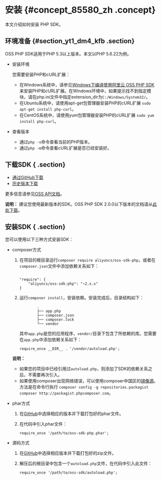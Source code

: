 # 安装 {#concept_85580_zh .concept}

本文介绍如何安装 PHP SDK。

## 环境准备 {#section_yt1_dm4_kfb .section}

OSS PHP SDK适用于PHP 5.3以上版本。本文以PHP 5.6.22为例。

-   安装环境

    您需要安装PHP和cURL扩展：

    -   在Windows系统中，请参见[Windows下编译使用阿里云 OSS PHP SDK](https://yq.aliyun.com/articles/54024)来安装PHP和cURL扩展。在Windows环境中，如果提示找不到指定模块，请在php.ini文件中指定extension\_dir为`C:/Windows/System32/`。
    -   在Ubuntu系统中，请使用apt-get包管理器安装PHP的cURL扩展 `sudo apt-get install php-curl`。
    -   在CentOS系统中，请使用yum包管理器安装PHP的cURL扩展 `sudo yum install php-curl`。
-   查看版本
    -   通过`php -v`命令查看当前的PHP版本。
    -   通过`php -m`命令查看cURL扩展是否已经安装好。

## 下载SDK { .section}

-    [通过GitHub下载](https://github.com/aliyun/aliyun-oss-php-sdk) 
-    [历史版本下载](https://github.com/aliyun/aliyun-oss-php-sdk/releases) 

更多信息请参见[OSS API文档](http://gosspublic.alicdn.com/AliyunPHPSDK/latest/apidocs/index.html)。

**说明：** 建议您使用最新版本的SDK。OSS PHP SDK 2.0.0以下版本的文档请从[此处下载](https://docs-aliyun.cn-hangzhou.oss.aliyun-inc.com/internal/oss/0.0.4/assets/pdf/oss_sdk_php20150819.pdf)。

## 安装SDK { .section}

您可以使用以下三种方式安装SDK：

-   composer方式

    1.  在项目的根目录运行`composer require aliyuncs/oss-sdk-php`，或者在`composer.json`文件中添加依赖关系如下：

        ```language-php
        
        "require": {
            "aliyuncs/oss-sdk-php": "~2.x.x"
        }
        
        ```

    2.  运行`composer install`，安装依赖。安装完成后，目录结构如下：

        ```
        		.
        		├── app.php
        		├── composer.json
        		├── composer.lock
        		└── vendor
        
        ```

        其中`app.php`是您的应用程序，`vendor/`目录下包含了所依赖的库。您需要在`app.php`中添加依赖关系如下：

        ```language-php
        require_once __DIR__ . '/vendor/autoload.php';
        
        ```

    **说明：** 

    -   如果您的项目中已经引用过`autoload.php`，则添加了SDK的依赖关系之后，不需要再次引入。
    -   如果使用composer出现网络错误，可以使用composer中国区的[镜像源](http://pkg.phpcomposer.com/)。方法是在命令行执行 `composer config -g repositories.packagist composer http://packagist.phpcomposer.com`。
-   phar方式
    1.  在[GitHub](https://github.com/aliyun/aliyun-oss-php-sdk/releases)中选择相应的版本并下载打包好的phar文件。
    2.  在代码中引入phar文件：

        ```language-php
        require_once '/path/to/oss-sdk-php.phar';
        
        ```

-   源码方式
    1.  在[GitHub](https://github.com/aliyun/aliyun-oss-php-sdk/releases)中选择相应版本并下载打包好的zip文件。
    2.  解压后的根目录中包含一个`autoload.php`文件，在代码中引入此文件：

        ```language-php
        require_once '/path/to/oss-sdk/autoload.php';
        
        ```


